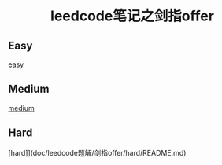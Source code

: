 <h1 align="center">leedcode笔记之剑指offer</h1>

<p id="easy"></p>

## Easy

[easy](doc/leedcode题解/剑指offer/easy/README.md)


<p id="medium"></p>


##  Medium 

[medium](doc/leedcode题解/剑指offer/medium/README.md)


<p id="hard"></p>

## Hard

[hard]](doc/leedcode题解/剑指offer/hard/README.md)   



